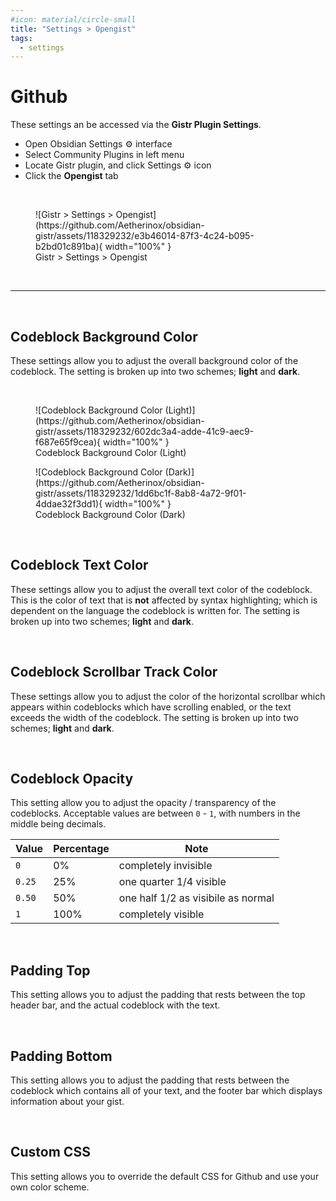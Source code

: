 ```yaml
---
#icon: material/circle-small
title: "Settings > Opengist"
tags:
  - settings
---
```

# Github

These settings an be accessed via the **Gistr Plugin Settings**.

- Open Obsidian Settings ⚙️ interface
- Select Community Plugins in left menu
- Locate Gistr plugin, and click Settings ⚙️ icon
- Click the **Opengist** tab

<br />

<figure markdown="span">
  ![Gistr > Settings > Opengist](https://github.com/Aetherinox/obsidian-gistr/assets/118329232/e3b46014-87f3-4c24-b095-b2bd01c891ba){ width="100%" }
  <figcaption>Gistr > Settings > Opengist</figcaption>
</figure>

<br />

---

<br />

## Codeblock Background Color
<!-- md:version stable-1.2.0 -->
<!-- md:default `#E5E5E5 | #121315` -->
<!-- md:control color #E5E5E5 #121315 -->

These settings allow you to adjust the overall background color of the codeblock. The setting is broken up into two schemes; **light** and **dark**.

<br />

<figure markdown="span">
  ![Codeblock Background Color (Light)](https://github.com/Aetherinox/obsidian-gistr/assets/118329232/602dc3a4-adde-41c9-aec9-f687e65f9cea){ width="100%" }
  <figcaption>Codeblock Background Color (Light)</figcaption>
</figure>


<figure markdown="span">
  ![Codeblock Background Color (Dark)](https://github.com/Aetherinox/obsidian-gistr/assets/118329232/1dd6bc1f-8ab8-4a72-9f01-4ddae32f3dd1){ width="100%" }
  <figcaption>Codeblock Background Color (Dark)</figcaption>
</figure>

<br />

## Codeblock Text Color
<!-- md:version stable-1.2.0 -->
<!-- md:default `#2A2626 | #CAD3F5` -->
<!-- md:control color #2A2626 #CAD3F5 -->

These settings allow you to adjust the overall text color of the codeblock. This is the color of text that is **not** affected by syntax highlighting; which is dependent on the language the codeblock is written for. The setting is broken up into two schemes; **light** and **dark**.

<br />

## Codeblock Scrollbar Track Color
<!-- md:version stable-1.2.0 -->
<!-- md:default `#BA4956 | #4960BA` -->
<!-- md:control color #BA4956 #4960BA -->

These settings allow you to adjust the color of the horizontal scrollbar which appears within codeblocks which have scrolling enabled, or the text exceeds the width of the codeblock. The setting is broken up into two schemes; **light** and **dark**.

<br />

## Codeblock Opacity
<!-- md:version stable-1.3.0 -->
<!-- md:default `1` -->
<!-- md:control slider -->

This setting allow you to adjust the opacity / transparency of the codeblocks. Acceptable values are between `0` - `1`, with numbers in the middle being decimals.

| Value | Percentage | Note |
| --- | --- | --- |
| `0` | 0% | completely invisible |
| `0.25` | 25% | one quarter 1/4 visible |
| `0.50` | 50% | one half 1/2 as visibile as normal |
| `1` | 100% | completely visible |

<br />

## Padding Top
<!-- md:version stable-1.4.0 -->
<!-- md:default `16` -->
<!-- md:control slider -->

This setting allows you to adjust the padding that rests between the top header bar, and the actual codeblock with the text.

<br />

## Padding Bottom
<!-- md:version stable-1.4.0 -->
<!-- md:default `19` -->
<!-- md:control slider -->

This setting allows you to adjust the padding that rests between the codeblock which contains all of your text, and the footer bar which displays information about your gist.

<br />

## Custom CSS
<!-- md:version stable-1.0.0 -->
<!-- md:default `none` -->
<!-- md:control textbox -->

This setting allows you to override the default CSS for Github and use your own color scheme.

<br />


<br /><br />